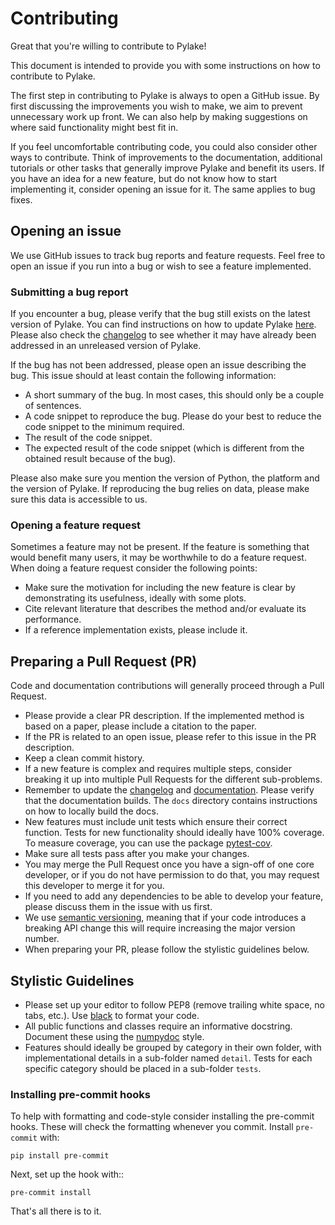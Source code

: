 # Contributing

Great that you're willing to contribute to Pylake!

This document is intended to provide you with some instructions on how to contribute to Pylake.

The first step in contributing to Pylake is always to open a GitHub issue. By first discussing the improvements you wish to make, we aim to prevent unnecessary work up front. We can also help by making suggestions on where said functionality might best fit in.

If you feel uncomfortable contributing code, you could also consider other ways to contribute.
Think of improvements to the documentation, additional tutorials or other tasks that generally improve Pylake and benefit its users. If you have an idea for a new feature, but do not know how to start implementing it, consider opening an issue for it. The same applies to bug fixes.

## Opening an issue

We use GitHub issues to track bug reports and feature requests.
Feel free to open an issue if you run into a bug or wish to see a feature implemented.

### Submitting a bug report

If you encounter a bug, please verify that the bug still exists on the latest version of Pylake.
You can find instructions on how to update Pylake [here](https://lumicks-pylake.readthedocs.io/en/stable/install.html#updating).
Please also check the [changelog](https://raw.githubusercontent.com/lumicks/pylake/main/changelog.md) to see whether it may have already been addressed in an unreleased version of Pylake.

If the bug has not been addressed, please open an issue describing the bug. This issue should at least contain the following information:

- A short summary of the bug. In most cases, this should only be a couple of sentences.
- A code snippet to reproduce the bug. Please do your best to reduce the code snippet to the minimum required.
- The result of the code snippet.
- The expected result of the code snippet (which is different from the obtained result because of the bug).

Please also make sure you mention the version of Python, the platform and the version of Pylake. If reproducing the bug relies on data, please make sure this data is accessible to us.

### Opening a feature request

Sometimes a feature may not be present.
If the feature is something that would benefit many users, it may be worthwhile to do a feature request.
When doing a feature request consider the following points:
- Make sure the motivation for including the new feature is clear by demonstrating its usefulness, ideally with some plots.
- Cite relevant literature that describes the method and/or evaluate its performance.
- If a reference implementation exists, please include it.

## Preparing a Pull Request (PR)

Code and documentation contributions will generally proceed through a Pull Request.

- Please provide a clear PR description. If the implemented method is based on a paper, please include a citation to the paper.
- If the PR is related to an open issue, please refer to this issue in the PR description.
- Keep a clean commit history.
- If a new feature is complex and requires multiple steps, consider breaking it up into multiple Pull Requests for the different sub-problems.
- Remember to update the [changelog](https://raw.githubusercontent.com/lumicks/pylake/main/changelog.md) and [documentation](https://github.com/lumicks/pylake/tree/main/docs). Please verify that the documentation builds. The `docs` directory contains instructions on how to locally build the docs.
- New features must include unit tests which ensure their correct function. Tests for new functionality should ideally have 100% coverage. To measure coverage, you can use the package [pytest-cov](https://pypi.org/project/pytest-cov/).
- Make sure all tests pass after you make your changes.
- You may merge the Pull Request once you have a sign-off of one core developer, or if you do not have permission to do that, you may request this developer to merge it for you.
- If you need to add any dependencies to be able to develop your feature, please discuss them in the issue with us first.
- We use [semantic versioning](https://semver.org/), meaning that if your code introduces a breaking API change this will require increasing the major version number.
- When preparing your PR, please follow the stylistic guidelines below.

## Stylistic Guidelines

- Please set up your editor to follow PEP8 (remove trailing white space, no tabs, etc.). Use [black](https://github.com/psf/black) to format your code.
- All public functions and classes require an informative docstring. Document these using the [numpydoc](https://numpydoc.readthedocs.io/en/latest/format.html) style.
- Features should ideally be grouped by category in their own folder, with implementational details in a sub-folder named `detail`. Tests for each specific category should be placed in a sub-folder `tests`.

### Installing pre-commit hooks

To help with formatting and code-style consider installing the pre-commit hooks.
These will check the formatting whenever you commit.
Install `pre-commit` with:

    pip install pre-commit

Next, set up the hook with::

    pre-commit install

That's all there is to it.
